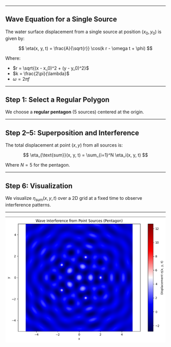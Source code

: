 



---

##  Wave Equation for a Single Source

The water surface displacement from a single source at position $(x_0, y_0)$ is given by:

$$
\eta(x, y, t) = \frac{A}{\sqrt{r}} \cos(k r - \omega t + \phi)
$$

Where:

- $r = \sqrt{(x - x_0)^2 + (y - y_0)^2}$
- $k = \frac{2\pi}{\lambda}$
- $\omega = 2\pi f$

---

##  Step 1: Select a Regular Polygon

We choose a **regular pentagon** (5 sources) centered at the origin.

---

## Step 2–5: Superposition and Interference

The total displacement at point $(x, y)$ from all sources is:

$$
\eta_{\text{sum}}(x, y, t) = \sum_{i=1}^N \eta_i(x, y, t)
$$

Where $N = 5$ for the pentagon.

---

##  Step 6: Visualization

We visualize $\eta_{\text{sum}}(x, y, t)$ over a 2D grid at a fixed time to observe interference patterns.

---

![alt text](image.png)